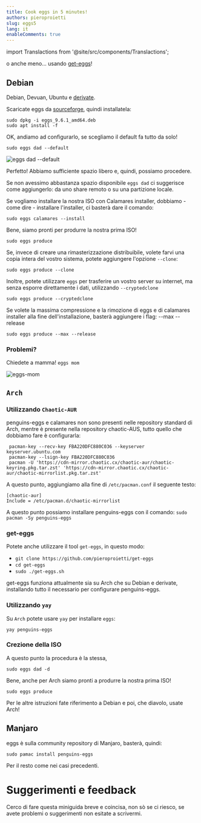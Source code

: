 ```yaml
---
title: Cook eggs in 5 minutes!
authors: pieroproietti
slug: eggs5
lang: it
enableComments: true
---
```

import Translactions from '@site/src/components/Translactions';

<Translactions />

o anche meno... usando [get-eggs](/blog/get-eggs)!

## Debian

Debian, Devuan, Ubuntu e [derivate](https://github.com/pieroproietti/penguins-eggs/blob/master/conf/derivatives.yaml).

Scaricate eggs da [sourceforge](https://sourceforge.net/projects/penguins-eggs/files/DEBS/), quindi installatela:

```
sudo dpkg -i eggs_9.6.1_amd64.deb
sudo apt install -f
```

OK, andiamo ad configurarlo, se scegliamo il default fa tutto da solo!

```
sudo eggs dad --default
```
![eggs dad --default](/images/eggs-dad-default.png)

Perfetto! Abbiamo sufficiente spazio libero e, quindi, possiamo procedere.

Se non avessimo abbastanza spazio disponibile `eggs dad` ci suggerisce come aggiungerlo: da uno share remoto o su una partizione locale.

Se vogliamo installare la nostra ISO con Calamares installer, dobbiamo - come dire - installare l'installer, ci basterà dare il comando:

```
sudo eggs calamares --install
```

Bene, siamo pronti per produrre la nostra prima ISO!

```
sudo eggs produce 
```

Se, invece di creare una rimasterizzazione distribuibile, volete farvi una copia intera del vostro sistema, potete aggiungere l'opzione `--clone`:
```
sudo eggs produce --clone
```

Inoltre, potete utilizzare `eggs` per trasferire un vostro server su internet, ma senza esporre direttamente i dati, utilizzando `--cryptedclone`
```
sudo eggs produce --cryptedclone
```

Se volete la massima compressione e la rimozione di eggs e di calamares installer alla fine dell'installazione, basterà aggiungere i flag: --max --release
```
sudo eggs produce --max --release
```

### Problemi?

Chiedete a mamma! `eggs mom`

![eggs-mom](/img/book/eggs-mom.png)

## `Arch`

### Utilizzando `Chaotic-AUR`
penguins-eggs e calamares non sono presenti nelle repository standard di Arch, mentre è presente nella repository chaotic-AUS, tutto quello che dobbiamo fare è configurarla:

```
 pacman-key --recv-key FBA220DFC880C036 --keyserver keyserver.ubuntu.com
 pacman-key --lsign-key FBA220DFC880C036
 pacman -U 'https://cdn-mirror.chaotic.cx/chaotic-aur/chaotic-keyring.pkg.tar.zst' 'https://cdn-mirror.chaotic.cx/chaotic-aur/chaotic-mirrorlist.pkg.tar.zst'
```

A questo punto, aggiungiamo alla fine di `/etc/pacman.conf` il seguente testo:
```
[chaotic-aur]
Include = /etc/pacman.d/chaotic-mirrorlist
```

A questo punto possiamo installare penguins-eggs con il comando: `sudo pacman -Sy penguins-eggs`

### get-eggs
Potete anche utilizzare il tool `get-eggs`, in questo modo:

* `git clone https://github.com/pieroproietti/get-eggs`
* `cd get-eggs`
* `sudo ./get-eggs.sh`

get-eggs funziona attualmente sia su Arch che su Debian e derivate, installando tutto il necessario per configurare penguins-eggs.


### Utilizzando `yay`

Su `Arch` potete usare `yay` per installare `eggs`:
```
yay penguins-eggs
```

### Crezione della ISO

A questo punto la procedura è la stessa, 

```
sudo eggs dad -d
```

Bene, anche per Arch siamo pronti a produrre la nostra prima ISO!

```
sudo eggs produce 
```

Per le altre istruzioni fate riferimento a Debian e poi, che diavolo, usate Arch!

## Manjaro

eggs è sulla community repository di Manjaro, basterà, quindi:

```
sudo pamac install penguins-eggs
```

Per il resto come nei casi precedenti.


# Suggerimenti e feedback

Cerco di fare questa miniguida breve e coincisa, non sò se ci riesco, se avete problemi o suggerimenti non esitate a scrivermi.



